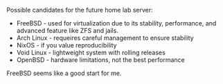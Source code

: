 Possible candidates for the future home lab server:

- FreeBSD - used for virtualization due to its stability, performance, and advanced feature like ZFS and jails.
- Arch Linux - requeires careful management to ensure stability
- NixOS - if you value reproducibility
- Void Linux - lightweight system with rolling releases
- OpenBSD - hardware limitations, not the best performance


FreeBSD seems like a good start for me.
